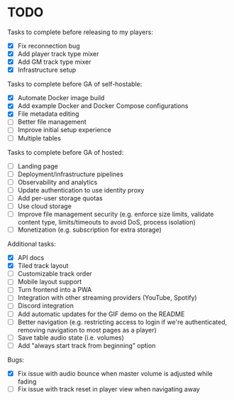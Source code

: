# TODO

Tasks to complete before releasing to my players:
- [X] Fix reconnection bug
- [X] Add player track type mixer
- [X] Add GM track type mixer
- [X] Infrastructure setup

Tasks to complete before GA of self-hostable:
- [X] Automate Docker image build
- [X] Add example Docker and Docker Compose configurations
- [X] File metadata editing
- [ ] Better file management
- [ ] Improve initial setup experience
- [ ] Multiple tables

Tasks to complete before GA of hosted:
- [ ] Landing page
- [ ] Deployment/infrastructure pipelines
- [ ] Observability and analytics
- [ ] Update authentication to use identity proxy
- [ ] Add per-user storage quotas
- [ ] Use cloud storage
- [ ] Improve file management security (e.g. enforce size limits, validate content type, limits/timeouts to avoid DoS, process isolation)
- [ ] Monetization (e.g. subscription for extra storage)

Additional tasks:
- [X] API docs
- [X] Tiled track layout
- [ ] Customizable track order
- [ ] Mobile layout support
- [ ] Turn frontend into a PWA
- [ ] Integration with other streaming providers (YouTube, Spotify)
- [ ] Discord integration
- [ ] Add automatic updates for the GIF demo on the README
- [ ] Better navigation (e.g. restricting access to login if we're authenticated, removing navigation to most pages as a player)
- [ ] Save table audio state (i.e. volumes)
- [ ] Add "always start track from beginning" option

Bugs:
- [X] Fix issue with audio bounce when master volume is adjusted while fading
- [ ] Fix issue with track reset in player view when navigating away
